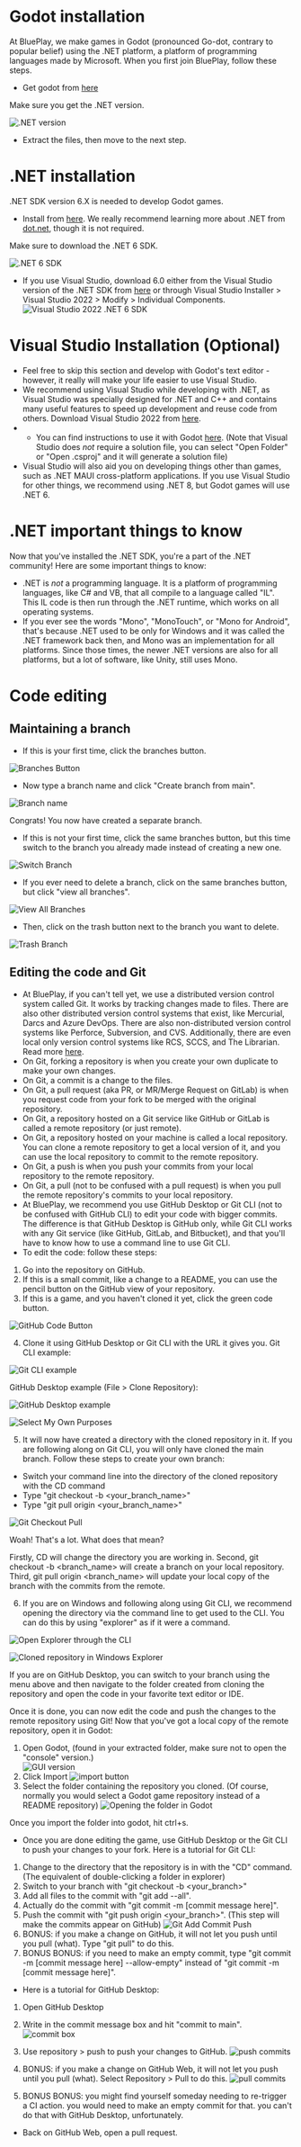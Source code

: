 
# Godot installation
At BluePlay, we make games in Godot (pronounced Go-dot, contrary to popular belief) using the .NET platform, a platform of programming languages made by Microsoft.
When you first join BluePlay, follow these steps.
- Get godot from [here](https://godotengine.org/download/windows/)


Make sure you get the .NET version.


![.NET version](READMEmedia/godot_dotnet.png)
- Extract the files, then move to the next step.
# .NET installation
.NET SDK version 6.X is needed to develop Godot games. 
- Install from [here](https://dotnet.microsoft.com/en-us/download/dotnet/6.0). We really recommend learning more about .NET from [dot.net](https://dot.net/), though it is not required.

Make sure to download the .NET 6 SDK.


![.NET 6 SDK](READMEmedia/dotnet_6.png)

- If you use Visual Studio, download 6.0 either from the Visual Studio version of the .NET SDK from [here](https://dotnet.microsoft.com/en-us/download/visual-studio-sdks) or through Visual Studio Installer > Visual Studio 2022 > Modify > Individual Components.<br />![Visual Studio 2022 .NET 6 SDK](READMEmedia/dotnet_6_vs.png)

# Visual Studio Installation (Optional) 
- Feel free to skip this section and develop with Godot's text editor - however, it really will make your life easier to use Visual Studio.
- We recommend using Visual Studio while developing with .NET, as Visual Studio was specially designed for .NET and C++ and contains many useful features to speed up development and reuse code from others. Download Visual Studio 2022 from [here](https://visualstudio.microsoft.com/).
- - You can find instructions to use it with Godot [here](https://docs.godotengine.org/en/stable/contributing/development/configuring_an_ide/visual_studio.html). (Note that Visual Studio does _not_ require a solution file, you can select "Open Folder" or "Open .csproj" and it will generate a solution file)
- Visual Studio will also aid you on developing things other than games, such as .NET MAUI cross-platform applications. If you use Visual Studio for other things, we recommend using .NET 8, but Godot games will use .NET 6.
# .NET important things to know
Now that you've installed the .NET SDK, you're a part of the .NET community! Here are some important things to know:
- .NET is _not_ a programming language. It is a platform of programming languages, like C# and VB, that all compile to a language called "IL". This IL code is then run through the .NET runtime, which works on all operating systems.
- If you ever see the words "Mono", "MonoTouch", or "Mono for Android", that's because .NET used to be only for Windows and it was called the .NET framework back then, and Mono was an implementation for all platforms. Since those times, the newer .NET versions are also for all platforms, but a lot of software, like Unity, still uses Mono.

# Code editing
## Maintaining a branch
- If this is your first time, click the branches button.

![Branches Button](READMEmedia/gh_branches_btn.png)

- Now type a branch name and click "Create branch from main".

![Branch name](READMEmedia/gh_new_branch.png)

Congrats! You now have created a separate branch. 


- If this is not your first time, click the same branches button, but this time switch to the branch you already made instead of creating a new one.

![Switch Branch](READMEmedia/gh_switchbranch.png)

- If you ever need to delete a branch, click on the same branches button, but click "view all branches".

![View All Branches](READMEmedia/gh_viewallbranches.png)

- Then, click on the trash button next to the branch you want to delete.

![Trash Branch](READMEmedia/gh_trashbranch.png)


## Editing the code and Git
- At BluePlay, if you can't tell yet, we use a distributed version control system called Git. It works by tracking changes made to files. There are also other distributed version control systems that exist, like Mercurial, Darcs and Azure DevOps. There are also non-distributed version control systems like Perforce, Subversion, and CVS. Additionally, there are even local only version control systems like RCS, SCCS, and The Librarian. Read more [here](https://git-scm.com/book/en/v2/Getting-Started-About-Version-Control).<!--Seriously don't delete this, it's extremely important to know what the software you're using does on a high level. You shouldn't have deleted the part about .NET either, you should probably re-add that with some omitted parts-->
- On Git, forking a repository is when you create your own duplicate to make your own changes.
- On Git, a commit is a change to the files.
- On Git, a pull request (aka PR, or MR/Merge Request on GitLab) is when you request code from your fork to be merged with the original repository.
- On Git, a repository hosted on a Git service like GitHub or GitLab is called a remote repository (or just remote).
- On Git, a repository hosted on your machine is called a local repository. You can clone a remote repository to get a local version of it, and you can use the local repository to commit to the remote repository.
- On Git, a push is when you push your commits from your local repository to the remote repository.
- On Git, a pull (not to be confused with a pull request) is when you pull the remote repository's commits to your local repository.
- At BluePlay, we recommend you use GitHub Desktop or Git CLI (not to be confused with GitHub CLI) to edit your code with bigger commits. The difference is that GitHub Desktop is GitHub only, while Git CLI works with any Git service (like GitHub, GitLab, and Bitbucket), and that you'll have to know how to use a command line to use Git CLI.
- To edit the code: follow these steps:

1. Go into the repository on GitHub. 
2. If this is a small commit, like a change to a README, you can use the pencil button on the GitHub view of your repository. 
3. If this is a game, and you haven't cloned it yet, click the green code button.

![GitHub Code Button](READMEmedia/github_code_button.png)

4. Clone it using GitHub Desktop or Git CLI with the URL it gives you. Git CLI example: 

![Git CLI example](READMEmedia/git_cli_clone.png)

GitHub Desktop example (File > Clone Repository):

![GitHub Desktop example](READMEmedia/gh_desktop_clone.png)

![Select My Own Purposes](READMEmedia/gh_desktop_myownpurposes_img.png)

5. It will now have created a directory with the cloned repository in it. If you are following along on Git CLI, you will only have cloned the main branch. Follow these steps to create your own branch:
- Switch your command line into the directory of the cloned repository with the CD command
- Type "git checkout -b &lt;your_branch_name&gt;"
- Type "git pull origin &lt;your_branch_name&gt;"

![Git Checkout Pull](READMEmedia/git_switchbranch.png)

Woah! That's a lot. What does that mean?

Firstly, CD will change the directory you are working in.
Second, git checkout -b &lt;branch_name&gt; will create a branch on your local repository.
Third, git pull origin &lt;branch_name&gt; will update your local copy of the branch with the commits from the remote.

6. If you are on Windows and following along using Git CLI, we recommend opening the directory via the command line to get used to the CLI. You can do this by using "explorer" as if it were a command.

![Open Explorer through the CLI](READMEmedia/git_cli_switchdir.png)

![Cloned repository in Windows Explorer](READMEmedia/explorer_cloned_repository.png)

If you are on GitHub Desktop, you can switch to your branch using the menu above and then navigate to the folder created from cloning the repository and open the code in your favorite text editor or IDE.

Once it is done, you can now edit the code and push the changes to the remote repository using Git!
Now that you've got a local copy of the remote repository, open it in Godot:
1. Open Godot, (found in your extracted folder, make sure not to open the "console" version.)<br />
![GUI version](READMEmedia/godot_noconsole.png)
2. Click Import
![import button](READMEmedia/godot_import.png)
3. Select the folder containing the repository you cloned. (Of course, normally you would select a Godot game repository instead of a README repository)
![Opening the folder in Godot](READMEmedia/godot_opening_repository_img.png)

Once you import the folder into godot, hit ctrl+s.
- Once you are done editing the game, use GitHub Desktop or the Git CLI to push your changes to your fork. Here is a tutorial for Git CLI:
1. Change to the directory that the repository is in with the "CD" command. (The equivalent of double-clicking a folder in explorer)
2. Switch to your branch with "git checkout -b &lt;your_branch&gt;"
3. Add all files to the commit with "git add --all".
4. Actually do the commit with "git commit -m [commit message here]".
5. Push the commit with "git push origin &lt;your_branch&gt;". (This step will make the commits appear on GitHub)
![Git Add Commit Push](READMEmedia/git_add_commit_push.png)
5. BONUS: if you make a change on GitHub, it will not let you push until you pull (what). Type "git pull" to do this.
6. BONUS BONUS: if you need to make an empty commit, type "git commit -m [commit message here] --allow-empty" instead of "git commit -m [commit message here]".
- Here is a tutorial for GitHub Desktop:
1. Open GitHub Desktop
2. Write in the commit message box and hit "commit to main".
![commit box](READMEmedia/gh_desktop_commit.png)

3. Use repository > push to push your changes to GitHub.
![push commits](READMEmedia/gh_desktop_push.png)

4. BONUS: if you make a change on GitHub Web, it will not let you push until you pull (what). Select Repository > Pull to do this.
![pull commits](READMEmedia/gh_desktop_pull.png)

5. BONUS BONUS: you might find yourself someday needing to re-trigger a CI action. you would need to make an empty commit for that. you can't do that with GitHub Desktop, unfortunately.

- Back on GitHub Web, open a pull request.
